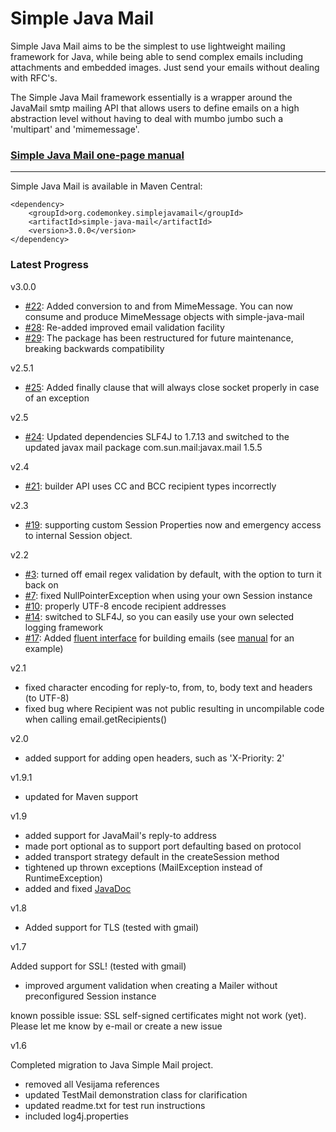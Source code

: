 # Simple Java Mail #

Simple Java Mail aims to be the simplest to use lightweight mailing framework for Java, while being able to send complex emails including attachments and embedded images. Just send your emails without dealing with RFC's.

The Simple Java Mail framework essentially is a wrapper around the JavaMail smtp mailing API that allows users to define emails on a high abstraction level without having to deal with mumbo jumbo such a 'multipart' and 'mimemessage'.

### [Simple Java Mail one-page manual](https://github.com/bbottema/simple-java-mail/wiki/Manual) ###


---


Simple Java Mail is available in Maven Central:

```
<dependency>
    <groupId>org.codemonkey.simplejavamail</groupId>
    <artifactId>simple-java-mail</artifactId>
    <version>3.0.0</version>
</dependency>
```

### Latest Progress ###

v3.0.0

  * [#22](https://github.com/bbottema/simple-java-mail/issues/22): Added conversion to and from MimeMessage. You can now consume and produce MimeMessage objects with simple-java-mail
  * [#28](https://github.com/bbottema/simple-java-mail/issues/28): Re-added improved email validation facility
  * [#29](https://github.com/bbottema/simple-java-mail/issues/29): The package has been restructured for future maintenance, breaking backwards compatibility

v2.5.1

  * [#25](https://github.com/bbottema/simple-java-mail/issues/25): Added finally clause that will always close socket properly in case of an exception

v2.5

  * [#24](https://github.com/bbottema/simple-java-mail/issues/24): Updated dependencies SLF4J to 1.7.13 and switched to the updated javax mail package com.sun.mail:javax.mail 1.5.5

v2.4

  * [#21](https://github.com/bbottema/simple-java-mail/issues/21): builder API uses CC and BCC recipient types incorrectly


v2.3

  * [#19](https://github.com/bbottema/simple-java-mail/issues/19): supporting custom Session Properties now and emergency access to internal Session object.


v2.2

  * [#3](https://github.com/bbottema/simple-java-mail/issues/3): turned off email regex validation by default, with the option to turn it back on
  * [#7](https://github.com/bbottema/simple-java-mail/issues/7): fixed NullPointerException when using your own Session instance
  * [#10](https://github.com/bbottema/simple-java-mail/issues/10): properly UTF-8 encode recipient addresses
  * [#14](https://github.com/bbottema/simple-java-mail/issues/14): switched to SLF4J, so you can easily use your own selected logging framework
  * [#17](https://github.com/bbottema/simple-java-mail/issues/17): Added [fluent interface](http://en.wikipedia.org/wiki/Builder_pattern) for building emails (see [manual](https://github.com/bbottema/simple-java-mail/wiki/Manual) for an example)


v2.1

  * fixed character encoding for reply-to, from, to, body text and headers (to UTF-8)
  * fixed bug where Recipient was not public resulting in uncompilable code when calling email.getRecipients()


v2.0

  * added support for adding open headers, such as 'X-Priority: 2'


v1.9.1

  * updated for Maven support


v1.9

  * added support for JavaMail's reply-to address
  * made port optional as to support port defaulting based on protocol
  * added transport strategy default in the createSession method
  * tightened up thrown exceptions (MailException instead of RuntimeException)
  * added and fixed [JavaDoc](http://simple-java-mail.googlecode.com/svn/trunk/javadoc/users/index.html)


v1.8

  * Added support for TLS (tested with gmail)


v1.7

Added support for SSL! (tested with gmail)

  * improved argument validation when creating a Mailer without preconfigured Session instance

known possible issue: SSL self-signed certificates might not work (yet). Please let me know by e-mail or create a new issue


v1.6

Completed migration to Java Simple Mail project.

  * removed all Vesijama references
  * updated TestMail demonstration class for clarification
  * updated readme.txt for test run instructions
  * included log4j.properties
